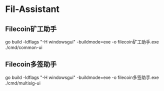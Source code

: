 # Fil-Assistant

## Filecoin矿工助手
go build -ldflags "-H windowsgui" -buildmode=exe -o filecoin矿工助手.exe ./cmd/common-ui

## Filecoin多签助手
go build -ldflags "-H windowsgui" -buildmode=exe -o filecoin多签助手.exe ./cmd/multisig-ui